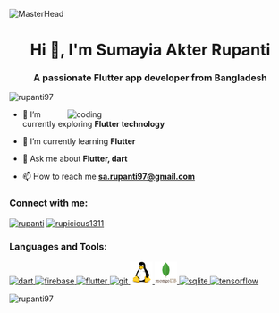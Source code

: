 ![MasterHead](https://animafoundation.in/wp-content/uploads/2021/03/mobile-app.gif)
<h1 align="center">Hi 👋, I'm Sumayia Akter Rupanti</h1>
<h3 align="center">A passionate Flutter app developer from Bangladesh</h3>

<p align="left"> <img src="https://komarev.com/ghpvc/?username=rupanti97&label=Profile%20views&color=0e75b6&style=flat" alt="rupanti97" /> </p>

<img align="right" alt ="coding" width ="400" src="https://miro.medium.com/v2/resize:fit:679/1*qdAW1TjCN57h1lbuuzvchg.gif"></img>

- 🔭 I’m currently exploring **Flutter technology**

- 🌱 I’m currently learning **Flutter**

- 💬 Ask me about **Flutter, dart**

- 📫 How to reach me **sa.rupanti97@gmail.com**

<h3 align="left">Connect with me:</h3>
<p align="left">
<a href="https://linkedin.com/in/rupanti" target="blank"><img align="center" src="https://raw.githubusercontent.com/rahuldkjain/github-profile-readme-generator/master/src/images/icons/Social/linked-in-alt.svg" alt="rupanti" height="30" width="40" /></a>
<a href="https://fb.com/rupicious1311" target="blank"><img align="center" src="https://raw.githubusercontent.com/rahuldkjain/github-profile-readme-generator/master/src/images/icons/Social/facebook.svg" alt="rupicious1311" height="30" width="40" /></a>
</p>

<h3 align="left">Languages and Tools:</h3>
<p align="left"> <a href="https://dart.dev" target="_blank" rel="noreferrer"> <img src="https://www.vectorlogo.zone/logos/dartlang/dartlang-icon.svg" alt="dart" width="40" height="40"/> </a> <a href="https://firebase.google.com/" target="_blank" rel="noreferrer"> <img src="https://www.vectorlogo.zone/logos/firebase/firebase-icon.svg" alt="firebase" width="40" height="40"/> </a> <a href="https://flutter.dev" target="_blank" rel="noreferrer"> <img src="https://www.vectorlogo.zone/logos/flutterio/flutterio-icon.svg" alt="flutter" width="40" height="40"/> </a> <a href="https://git-scm.com/" target="_blank" rel="noreferrer"> <img src="https://www.vectorlogo.zone/logos/git-scm/git-scm-icon.svg" alt="git" width="40" height="40"/> </a> <a href="https://www.linux.org/" target="_blank" rel="noreferrer"> <img src="https://raw.githubusercontent.com/devicons/devicon/master/icons/linux/linux-original.svg" alt="linux" width="40" height="40"/> </a> <a href="https://www.mongodb.com/" target="_blank" rel="noreferrer"> <img src="https://raw.githubusercontent.com/devicons/devicon/master/icons/mongodb/mongodb-original-wordmark.svg" alt="mongodb" width="40" height="40"/> </a> <a href="https://www.sqlite.org/" target="_blank" rel="noreferrer"> <img src="https://www.vectorlogo.zone/logos/sqlite/sqlite-icon.svg" alt="sqlite" width="40" height="40"/> </a> <a href="https://www.tensorflow.org" target="_blank" rel="noreferrer"> <img src="https://www.vectorlogo.zone/logos/tensorflow/tensorflow-icon.svg" alt="tensorflow" width="40" height="40"/> </a> </p>

<p><img align="center" src="https://github-readme-stats.vercel.app/api/top-langs?username=rupanti97&show_icons=true&locale=en&layout=compact" alt="rupanti97" /></p>
